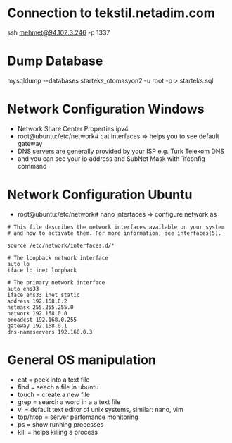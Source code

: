 # Connection to tekstil.netadim.com
ssh mehmet@94.102.3.246 -p 1337

# Dump Database
 mysqldump --databases starteks_otomasyon2 -u root -p > starteks.sql
 
# Network Configuration Windows
- Network Share Center Properties ipv4
- root@ubuntu:/etc/network# cat interfaces => helps you to see default gateway
- DNS servers are generally provided by your ISP e.g. Turk Telekom DNS
- and you can see your ip address and SubNet Mask with `ifconfig command

# Network Configuration Ubuntu
-  root@ubuntu:/etc/network# nano interfaces => configure network as 

```
# This file describes the network interfaces available on your system
# and how to activate them. For more information, see interfaces(5).

source /etc/network/interfaces.d/*

# The loopback network interface
auto lo
iface lo inet loopback

# The primary network interface
auto ens33
iface ens33 inet static
address 192.168.0.2
netmask 255.255.255.0
network 192.168.0.0
broadcst 192.168.0.255
gateway 192.168.0.1
dns-nameservers 192.168.0.3
```

# General OS manipulation
- cat = peek into a text file
- find = seach a file in ubuntu
- touch = create a new file
- grep = search a word in a a text file
- vi = default text editor of unix systems, similar: nano, vim
- top/htop = server perfomance monitoring 
- ps = show running processes
- kill = helps killing a process
